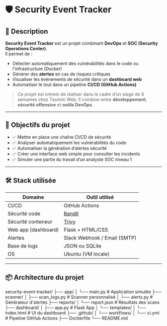 # 🛡️ Security Event Tracker

## 📌 Description

**Security Event Tracker** est un projet combinant **DevOps** et **SOC (Security Operations Center)**.  
Il permet de :
- Détecter automatiquement des vulnérabilités dans le code ou l'infrastructure (Docker)
- Générer des **alertes** en cas de risques critiques
- Visualiser les événements de sécurité dans un **dashboard web**
- Automatiser le tout dans un pipeline **CI/CD (GitHub Actions)**

> Ce projet est entrein de réaliser dans le cadre d’un stage de 6 semaines chez Tasmim Web. Il combine entre **développement**, **sécurité offensive** et **outils DevOps**.

---

## 🎯 Objectifs du projet

- ✅ Mettre en place une chaîne CI/CD de sécurité
- ✅ Analyser automatiquement les vulnérabilités du code
- ✅ Automatiser la génération d’alertes sécurité
- ✅ Créer une interface web simple pour consulter les incidents
- ✅ Simuler une partie du travail d’un analyste SOC niveau 1

---

## 🛠️ Stack utilisée

| Domaine             | Outil utilisé                                  |
|----------------     |------------------------------------------------|
| CI/CD               | GitHub Actions                                 |
| Sécurité code       | [Bandit](https://github.com/PyCQA/bandit)      |
| Sécurité conteneur  | [Trivy](https://github.com/aquasecurity/trivy) |
| Web app (dashboard) | Flask + HTML/CSS                               |
| Alertes             | Slack Webhook / Email (SMTP)                   |
| Base de logs        | JSON ou SQLite                                 |
| OS                  | Ubuntu (VM locale)                             |

---

## 📦 Architecture du projet

security-event-tracker/
├── app/
│ └── main.py # Application simulée
├── scanner/
│ ├── scan_logs.py # Scanner personnalisé
│ └── alerts.py # Générateur d'alertes
├── reports/
│ └── report.json # Résultats des scans
├── dashboard/
│ ├── app.py # Flask App
│ └── templates/
│ └── index.html # UI du dashboard
├── .github/
│ └── workflows/
│ └── ci.yml # Pipeline GitHub Actions
├── Dockerfile 
└── README.md



